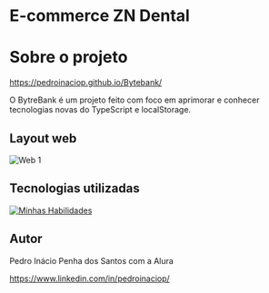 # E-commerce ZN Dental

# Sobre o projeto

https://pedroinaciop.github.io/Bytebank/

O BytreBank é um projeto feito com foco em aprimorar e conhecer tecnologias novas do TypeScript e localStorage.

## Layout web
![Web 1](https://pedroinaciop.github.io/Bytebank/main/dist/images/web-1.png)

## Tecnologias utilizadas
[![Minhas Habilidades](https://skillicons.dev/icons?i=ts)](https://skillicons.dev)

## Autor

Pedro Inácio Penha dos Santos com a Alura

https://www.linkedin.com/in/pedroinaciop/
